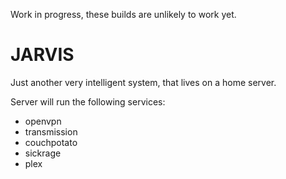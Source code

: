 Work in progress, these builds are unlikely to work yet.

# JARVIS
Just another very intelligent system, that lives on a home server.

Server will run the following services:

* openvpn
* transmission
* couchpotato
* sickrage
* plex